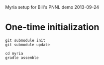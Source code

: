 
Myria setup for Bill's PNNL demo 2013-09-24

# One-time initialization

```
git submodule init
git submodule update

cd myria
gradle assemble
```
